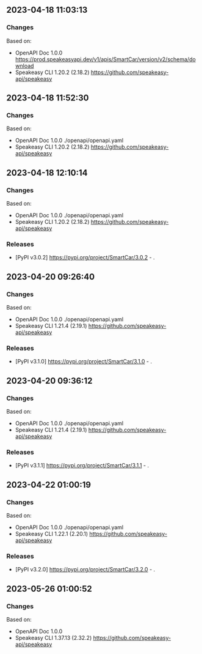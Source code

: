 

## 2023-04-18 11:03:13
### Changes
Based on:
- OpenAPI Doc 1.0.0 https://prod.speakeasyapi.dev/v1/apis/SmartCar/version/v2/schema/download
- Speakeasy CLI 1.20.2 (2.18.2) https://github.com/speakeasy-api/speakeasy

## 2023-04-18 11:52:30
### Changes
Based on:
- OpenAPI Doc 1.0.0 ./openapi/openapi.yaml
- Speakeasy CLI 1.20.2 (2.18.2) https://github.com/speakeasy-api/speakeasy

## 2023-04-18 12:10:14
### Changes
Based on:
- OpenAPI Doc 1.0.0 ./openapi/openapi.yaml
- Speakeasy CLI 1.20.2 (2.18.2) https://github.com/speakeasy-api/speakeasy
### Releases
- [PyPI v3.0.2] https://pypi.org/project/SmartCar/3.0.2 - .

## 2023-04-20 09:26:40
### Changes
Based on:
- OpenAPI Doc 1.0.0 ./openapi/openapi.yaml
- Speakeasy CLI 1.21.4 (2.19.1) https://github.com/speakeasy-api/speakeasy
### Releases
- [PyPI v3.1.0] https://pypi.org/project/SmartCar/3.1.0 - .

## 2023-04-20 09:36:12
### Changes
Based on:
- OpenAPI Doc 1.0.0 ./openapi/openapi.yaml
- Speakeasy CLI 1.21.4 (2.19.1) https://github.com/speakeasy-api/speakeasy
### Releases
- [PyPI v3.1.1] https://pypi.org/project/SmartCar/3.1.1 - .

## 2023-04-22 01:00:19
### Changes
Based on:
- OpenAPI Doc 1.0.0 ./openapi/openapi.yaml
- Speakeasy CLI 1.22.1 (2.20.1) https://github.com/speakeasy-api/speakeasy
### Releases
- [PyPI v3.2.0] https://pypi.org/project/SmartCar/3.2.0 - .

## 2023-05-26 01:00:52
### Changes
Based on:
- OpenAPI Doc 1.0.0 
- Speakeasy CLI 1.37.13 (2.32.2) https://github.com/speakeasy-api/speakeasy